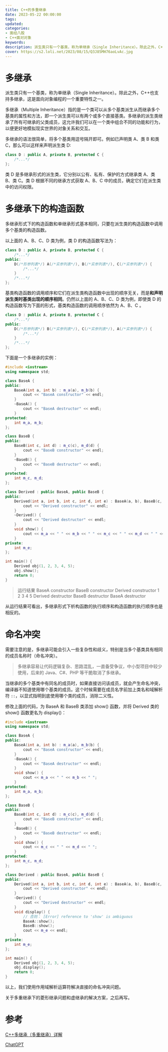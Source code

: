 ```yaml
---
title: C++的多重继承
date: 2023-05-22 00:00:00
tags:
updated:
categories:
- 面经八股
- C++面对对象
keywords:
description: 派生类只有一个基类，称为单继承（Single Inheritance）。除此之外，C++也支持多继承（Multiple Inheritance）。
cover: https://s2.loli.net/2023/08/15/Q3J85MH76aoLvAc.jpg
---
```


# 多继承

派生类只有一个基类，称为单继承（Single Inheritance）。除此之外，C++也支持多继承，这是面向对象编程的一个重要特性之一。

多继承（Multiple Inheritance）指的是一个类可以从多个基类派生从而继承多个基类的属性和方法，即一个派生类可以有两个或多个直接基类。多继承的派生类继承了所有可继承的父类成员，这允许我们可以在一个类中组合不同的功能和行为，以便更好地模拟现实世界的对象关系和交互。

多继承的语法很简单，将多个基类用逗号隔开即可。例如已声明类 A、类 B 和类 C，那么可以这样来声明派生类 D:
``` C++
class D : public A, private B, protected C {
    /*...*/
};
```
类 D 是多继承形式的派生类，它分别以公有、私有、保护的方式继承类 A、类 B、类 C。类 D 根据不同的继承方式获取 A、B、C 中的成员，确定它们在派生类中的访问权限。

# 多继承下的构造函数

多继承形式下的构造函数和单继承形式基本相同，只要在派生类的构造函数中调用多个基类的构造函数。

以上面的 A、B、C、D 类为例，类 D 的构造函数写法为：

``` C++
class D : public A, private B, protected C {
    /*...*/
public:
    D(/*形参列表*/) A(/*实参列表*/), B(/*实参列表*/), C(/*实参列表*/) {
        /*...*/
    }
    /*...*/
};
```

基类构造函数的调用顺序和它们在派生类构造函数中出现的顺序无关，而是**和声明派生类时基类出现的顺序相同**。仍然以上面的 A、B、C、D 类为例，即使类 D 的构造函数写为下面的形式，基类构造函数的调用顺序依然为 A、B、C 。

``` C++
class D : public A, private B, protected C {
    /*...*/
public:
    D(/*形参列表*/) B(/*实参列表*/), C(/*实参列表*/), A(/*实参列表*/) {
        /*...*/
    }
    /*...*/
};
```

下面是一个多继承的实例：
``` C++
#include <iostream>
using namespace std;

class BaseA {
public:
	BaseA(int a, int b) : m_a(a), m_b(b) {
		cout << "BaseA constructor" << endl;
	}
	~BaseA() {
		cout << "BaseA destructor" << endl;
	}
protected:
	int m_a, m_b;
};

class BaseB {
public:
	BaseB(int c, int d) : m_c(c), m_d(d) {
		cout << "BaseB constructor" << endl;
	}
	~BaseB() {
		cout << "BaseB destructor" << endl;
	}
protected:
	int m_c, m_d;
};

class Derived : public BaseA, public BaseB {
public:
	Derived(int a, int b, int c, int d, int e) : BaseA(a, b), BaseB(c, d), m_e(e) {
		cout << "Derived constructor" << endl;
	}
	~Derived() {
		cout << "Derived destructor" << endl;
	}
	void show() {
		cout << m_a << " " << m_b << " " << m_c << " " << m_d << " " << m_e << endl;
	}
private:
	int m_e;
};

int main() {
	Derived obj(1, 2, 3, 4, 5);
	obj.show();
	return 0;
}
```
> 运行结果
> BaseA constructor
> BaseB constructor
> Derived constructor
> 1 2 3 4 5
> Derived destructor
> BaseB destructor
> BaseA destructor

从运行结果可看出，多继承形式下析构函数的执行顺序和构造函数的执行顺序也是相反的。

# 命名冲突

需要注意的是，多继承可能会引入一些复杂性和歧义，特别是当多个基类具有相同的成员名称时（命名冲突）。

> 多继承容易让代码逻辑复杂、思路混乱，一直备受争议，中小型项目中较少使用，后来的 Java、C#、PHP 等干脆取消了多继承。

当继承的多个基类中有同名的成员时，如果直接访问该成员，就会产生命名冲突，编译器不知道使用哪个基类的成员。这个时候需要在成员名字前加上类名和域解析符 `::`，以显式指明到底使用哪个类的成员，消除二义性。

修改上面的代码，为 BaseA 和 BaseB 类添加 show() 函数，并将 Derived 类的 show() 函数更名为 display()：
``` C++
#include <iostream>
using namespace std;

class BaseA {
public:
	BaseA(int a, int b) : m_a(a), m_b(b) {
		cout << "BaseA constructor" << endl;
	}
	~BaseA() {
		cout << "BaseA destructor" << endl;
	}
	void show() {
		cout << m_a << " " << m_b << " ";
	}
protected:
	int m_a, m_b;
};

class BaseB {
public:
	BaseB(int c, int d) : m_c(c), m_d(d) {
		cout << "BaseB constructor" << endl;
	}
	~BaseB() {
		cout << "BaseB destructor" << endl;
	}
	void show() {
		cout << m_c << " " << m_d << " ";
	}
protected:
	int m_c, m_d;
};

class Derived : public BaseA, public BaseB {
public:
	Derived(int a, int b, int c, int d, int e) : BaseA(a, b), BaseB(c, d), m_e(e) {
		cout << "Derived constructor" << endl;
	}
	~Derived() {
		cout << "Derived destructor" << endl;
	}
	void display() {
		// 否则： [Error] reference to 'show' is ambiguous
		BaseA::show();
		BaseB::show();
		cout << m_e << endl;
	}
private:
	int m_e;
};

int main() {
	Derived obj(1, 2, 3, 4, 5);
	obj.display();
	return 0;
}
```

以上，我们使用作用域解析运算符解决直接的命名冲突问题。

关于多重继承下的菱形继承问题和虚继承的解决方案，之后再写。

# 参考

[C++多继承（多重继承）详解](http://c.biancheng.net/view/2277.html)

[ChatGPT](https://chat.openai.com/)